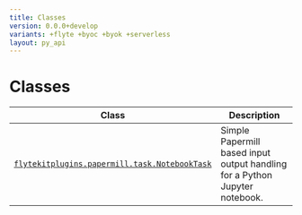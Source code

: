 ```yaml
---
title: Classes
version: 0.0.0+develop
variants: +flyte +byoc +byok +serverless
layout: py_api
---
```


# Classes

| Class | Description |
|-|-|
| [`flytekitplugins.papermill.task.NotebookTask`](../packages/flytekitplugins.papermill.task#flytekitpluginspapermilltasknotebooktask) |Simple Papermill based input output handling for a Python Jupyter notebook. |
